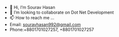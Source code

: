 - 👋 Hi, I’m Sourav Hasan
- 💞️ I’m looking to collaborate on Dot Net Development
- 📫 How to reach me ...
- Email: souravhasan992@gmail.com
- Phone:+8801701027257, +8801701027257

<!---
souravhasan992/souravhasan992 is a ✨ special ✨ repository because its `README.md` (this file) appears on your GitHub profile.
You can click the Preview link to take a look at your changes.
--->
